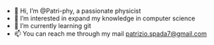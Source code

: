 - 👋 Hi, I’m @Patri-phy, a passionate physicist
- 👀 I’m interested in expand my knowledge in computer science
- 🌱 I’m currently learning git
- 📫 You can reach me through my mail patrizio.spada7@gmail.com
